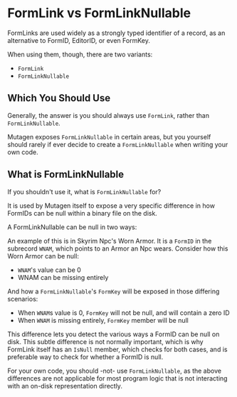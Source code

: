 # FormLink vs FormLinkNullable
FormLinks are used widely as a strongly typed identifier of a record, as an alternative to FormID, EditorID, or even FormKey.

When using them, though, there are two variants:

- `FormLink`
- `FormLinkNullable`

## Which You Should Use
Generally, the answer is you should always use `FormLink`, rather than `FormLinkNullable`.

Mutagen exposes `FormLinkNullable` in certain areas, but you yourself should rarely if ever decide to create a `FormLinkNullable` when writing your own code.

## What is FormLinkNullable
If you shouldn't use it, what is `FormLinkNullable` for?

It is used by Mutagen itself to expose a very specific difference in how FormIDs can be null within a binary file on the disk.

A FormLinkNullable can be null in two ways:

An example of this is in Skyrim Npc's Worn Armor.   It is a `FormID` in the subrecord `WNAM`, which points to an Armor an Npc wears.
Consider how this Worn Armor can be null:

- `WNAM`'s value can be 0
- WNAM can be missing entirely

And how a `FormLinkNullable`'s `FormKey` will be exposed in those differing scenarios:

- When `WNAM`s value is 0, `FormKey` will not be null, and will contain a zero ID
- When `WNAM` is missing entirely, `FormKey` member will be null

This difference lets you detect the various ways a FormID can be null on disk.  This subtle difference is not normally important, which is why FormLink itself has an `IsNull` member, which checks for both cases, and is preferable way to check for whether a FormID is null.

For your own code, you should -not- use `FormLinkNullable`, as the above differences are not applicable for most program logic that is not interacting with an on-disk representation directly.
